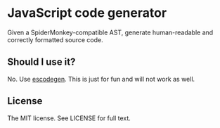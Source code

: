 # JavaScript code generator

Given a SpiderMonkey-compatible AST, generate human-readable and correctly formatted source code.

## Should I use it?

No. Use [escodegen](https://github.com/Constellation/escodegen). This is just for fun and will not work as well.

## License

The MIT license. See LICENSE for full text.
